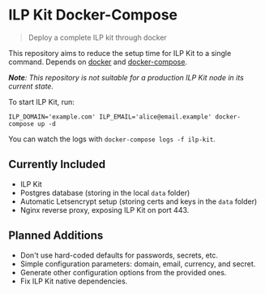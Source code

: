 # ILP Kit Docker-Compose

> Deploy a complete ILP kit through docker

This repository aims to reduce the setup time for ILP Kit to a single command. Depends on [docker](https://www.docker.com/) and [docker-compose](https://docs.docker.com/compose/).

_**Note**: This repository is not suitable for a production ILP Kit node in its current state._

To start ILP Kit, run:

```
ILP_DOMAIN='example.com' ILP_EMAIL='alice@email.example' docker-compose up -d
```

You can watch the logs with `docker-compose logs -f ilp-kit`.

## Currently Included

- ILP Kit
- Postgres database (storing in the local `data` folder)
- Automatic Letsencrypt setup (storing certs and keys in the `data` folder)
- Nginx reverse proxy, exposing ILP Kit on port 443.

## Planned Additions

- Don't use hard-coded defaults for passwords, secrets, etc.
- Simple configuration parameters: domain, email, currency, and secret.
- Generate other configuration options from the provided ones.
- Fix ILP Kit native dependencies.
